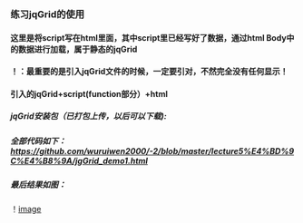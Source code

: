 ### 练习jqGrid的使用
#### 这里是将script写在html里面，其中script里已经写好了数据，通过html Body中的数据进行加载，属于静态的jqGrid
#### ！：最重要的是引入jqGrid文件的时候，一定要引对，不然完全没有任何显示！
#### 引入的jqGrid+script(function部分）+html
##### jqGrid安装包（已打包上传，以后可以下载):
##### 全部代码如下：https://github.com/wuruiwen2000/-2/blob/master/lecture5%E4%BD%9C%E4%B8%9A/jgGrid_demo1.html
##### 最后结果如图：
！[image](https://github.com/wuruiwen2000/-2/blob/master/lecture5%E4%BD%9C%E4%B8%9A/jqGrid_demo1.PNG)
